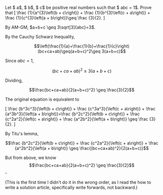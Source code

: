 Let $ a$, $ b$, $ c$ be positive real numbers such that $ abc = 1$. Prove that
\[ \frac {1}{a^{3}\left(b + c\right)} + \frac {1}{b^{3}\left(c + a\right)} + \frac {1}{c^{3}\left(a + b\right)}\geq \frac {3}{2}.
\]

By AM-GM, $a+b+c \geq 3\sqrt[3]{abc}=3$. 

By the Cauchy Schwarz Inequality, 

$$\left(\frac{1}{a}+\frac{1}{b}+\frac{1}{c}\right)(bc+ca+ab)\geq(a+b+c)^2\geq 3(a+b+c)$$

Since $abc=1$, 

$$(bc+ca+ab)^2 \geq 3(a+b+c)$$

Dividing,

$$\frac{bc+ca+ab}{2(a+b+c)^2} \geq \frac{3}{2}$$

The original equation is equivalent to 

\[ \frac {b^3c^3}{\left(b + c\right)} + \frac {c^3a^3}{\left(c + a\right)} + \frac {a^3b^3}{\left(a + b\right)}=\frac {b^2c^2}{\left(b + c\right)} + \frac {c^2a^2}{\left(c + a\right)} + \frac {a^2b^2}{\left(a + b\right)} \geq \frac {3}{2}.
\]

By Titu's lemma, 

$$\frac {b^2c^2}{\left(b + c\right)} + \frac {c^2a^2}{\left(c + a\right)} + \frac {a^2b^2}{\left(a + b\right)} \geq \frac{(bc+ca+ab)^2}{2(a+b+c)}$$

But from above, we know $$\frac{bc+ca+ab}{2(a+b+c)^2} \geq \frac{3}{2}$$
$\square$

(This is the first time I didn't do it in the wrong order, as I read the how to write a solution article, specifically write forwards, not backward.)
